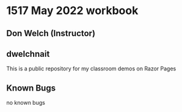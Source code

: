 # 1517 May 2022 workbook

## Don Welch (Instructor)

## dwelchnait

This is a public repository for my classroom demos on Razor Pages

## Known Bugs

no known bugs
